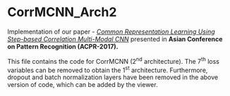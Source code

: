 # CorrMCNN_Arch2

Implementation of our paper - *[Common Representation Learning Using Step-based Correlation Multi-Modal CNN](https://arxiv.org/pdf/1711.00003.pdf)* presented in **Asian Conference on Pattern Recognition (ACPR-2017).**

This file contains the code for CorrMCNN (2<sup>nd</sup> architecture). The 7<sup>th</sup> loss variables can be removed to obtain the 1<sup>st</sup> architecture. Furthermore, dropout and batch normalization layers have been removed in the above version of code, which can be added by the viewer.
